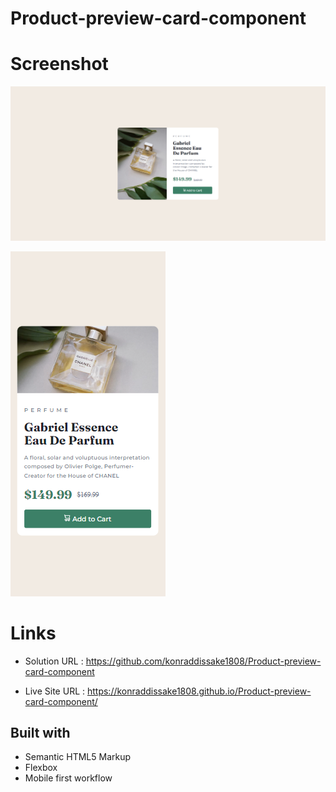 # Product-preview-card-component

# Screenshot

![](./screenshot/Capture.PNG)

![](./screenshot/Capture%20mobile.PNG)

# Links

- Solution URL : https://github.com/konraddissake1808/Product-preview-card-component

- Live Site URL : https://konraddissake1808.github.io/Product-preview-card-component/

## Built with

- Semantic HTML5 Markup
- Flexbox
- Mobile first workflow